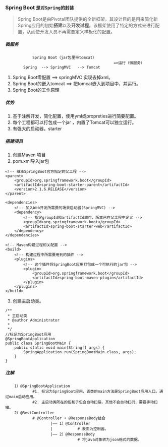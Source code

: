 ### Spring Boot `是对Spring的封装`
> Spring Boot是由Pivotal团队提供的全新框架，其设计目的是用来简化新Spring应用的初始**搭建**以及**开发过程**。该框架使用了特定的方式来进行配置，从而使开发人员不再需要定义样板化的配置。

##### 微服务 
```
            Spring Boot（jar包里带tomcat）
                                                =>运行（微服务）
        Spring  --> SpringMVC   --> Tomcat
```
1. Spring Boot零配置        ==>     springMVC 实现去掉xml。
2. Spring Boot的嵌入tomcat  ==>     把tomcat嵌入到项目中，并运行。
3. Spring Boot的工作原理

##### 优势
1. 基于注解开发，简化配置，使用yml或propreties进行简要配置。
2. 每个工程都可以打包成一个jar ，内置了Tomcat可以独立运行。
3. 有强大的启动器，starter


##### 搭建项目 
1. 创建Maven 项目 
2. pom.xml导入jar包 
```
<!-- 继承SpringBoot官方指定的父工程 -->
<parent>
	<groupId>org.springframework.boot</groupId>
	<artifactId>spring-boot-starter-parent</artifactId>
	<version>2.1.6.RELEASE</version>
</parent>

<dependencies>
	<!-- 加入Web开发所需要的场景启动器(SpringMVC) -->
	<dependency>
		<!-- 指定groupId和artifactId即可，版本已在父工程中定义 -->
		<groupId>org.springframework.boot</groupId>
		<artifactId>spring-boot-starter-web</artifactId>
	</dependency>
</dependencies>

<!-- Maven构建过程相关配置 -->
<build>
	<!-- 构建过程中所需要用到的插件 -->
	<plugins>
		<!-- 这个插件将SpringBoot应用打包成一个可执行的jar包 -->
		<plugin>
			<groupId>org.springframework.boot</groupId>
			<artifactId>spring-boot-maven-plugin</artifactId>
		</plugin>
	</plugins>
</build>
```
3. 创建主启动类。
```
/**
 * 主启动类
 * @author Administrator
 *
 */
//标记为SpringBoot应用
@SpringBootApplication
public class SpringBootMain {
	public static void main(String[] args) {
		SpringApplication.run(SpringBootMain.class, args);
	}	
}
```

##### 注解
```
	1）@SpringBootApplication 
			#1. 标记为SpringBoot应用，该类的main方法是SpringBoot应用人口。通过main启动应用。
			#2. 主启动类所在的包和子包会自动扫描，其他不会自动扫码，需要手动扫描。
	2）@RestController
			# @Controller + @ResponseBody结合
					|——	1）@Controller
					|			# 表面为控制器。
					|——	2）@ResponseBody
								# 将java对象转为json格式的数据。











```

